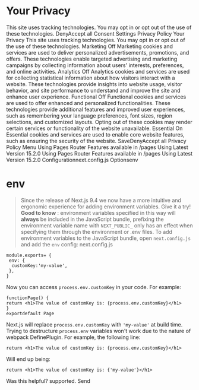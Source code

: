 # Your Privacy
This site uses tracking technologies. You may opt in or opt out of the use of these technologies.
DenyAccept all
Consent Settings
Privacy Policy
Your Privacy
This site uses tracking technologies. You may opt in or opt out of the use of these technologies.
Marketing
Off
Marketing cookies and services are used to deliver personalized advertisements, promotions, and offers. These technologies enable targeted advertising and marketing campaigns by collecting information about users' interests, preferences, and online activities. 
Analytics
Off
Analytics cookies and services are used for collecting statistical information about how visitors interact with a website. These technologies provide insights into website usage, visitor behavior, and site performance to understand and improve the site and enhance user experience.
Functional
Off
Functional cookies and services are used to offer enhanced and personalized functionalities. These technologies provide additional features and improved user experiences, such as remembering your language preferences, font sizes, region selections, and customized layouts. Opting out of these cookies may render certain services or functionality of the website unavailable.
Essential
On
Essential cookies and services are used to enable core website features, such as ensuring the security of the website. 
SaveDenyAccept all
Privacy Policy
Menu
Using Pages Router
Features available in /pages
Using Latest Version
15.2.0
Using Pages Router
Features available in /pages
Using Latest Version
15.2.0
Configurationnext.config.js Optionsenv
# env
> Since the release of Next.js 9.4 we now have a more intuitive and ergonomic experience for adding environment variables. Give it a try!
> **Good to know** : environment variables specified in this way will **always** be included in the JavaScript bundle, prefixing the environment variable name with `NEXT_PUBLIC_` only has an effect when specifying them through the environment or .env files.
To add environment variables to the JavaScript bundle, open `next.config.js` and add the `env` config:
next.config.js
```
module.exports= {
 env: {
  customKey:'my-value',
 },
}
```

Now you can access `process.env.customKey` in your code. For example:
```
functionPage() {
return <h1>The value of customKey is: {process.env.customKey}</h1>
}
exportdefault Page
```

Next.js will replace `process.env.customKey` with `'my-value'` at build time. Trying to destructure `process.env` variables won't work due to the nature of webpack DefinePlugin.
For example, the following line:
```
return <h1>The value of customKey is: {process.env.customKey}</h1>
```

Will end up being:
```
return <h1>The value of customKey is: {'my-value'}</h1>
```

Was this helpful?
supported.
Send
